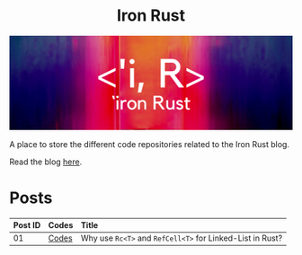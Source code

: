 <center><h1>Iron Rust</h1></center>

![](images/iron_rust_banner.png)

A place to store the different code repositories related to the Iron Rust blog.

Read the blog [here](https://ironrust.substack.com/).

# Posts

<div align="center">

|Post ID|Codes|Title|
|:--|:--|:--|
|01|[Codes](./post/why_use_rc_refcell_for_linkedlist)|Why use `Rc<T>` and `RefCell<T>` for Linked-List in Rust?|

</div>

